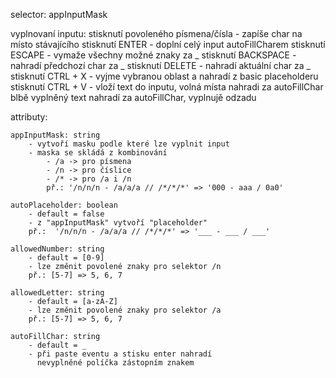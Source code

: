 selector: appInputMask

vyplnovaní inputu:
    stisknutí povoleného písmena/čísla - zapíše char na místo stávajícího
    stisknutí ENTER - doplní celý input autoFillCharem
    stisknutí ESCAPE - vymaže všechny možné znaky za _
    stisknutí BACKSPACE - nahradí předchozí char za _
    stisknutí DELETE - nahradí aktuální char za _
    stisknutí CTRL + X - vyjme vybranou oblast a nahradí z basic placeholderu
    stisknutí CTRL + V - vloží text do inputu, volná místa nahradi za autoFillChar
                         blbě vyplněný text nahradí za autoFillChar, vyplnujě odzadu

attributy:

    appInputMask: string
        - vytvoří masku podle které lze vyplnit input
        - maska se skládá z kombinování
            - /a -> pro písmena
            - /n -> pro číslice
            - /* -> pro /a i /n
            př.: '/n/n/n - /a/a/a // /*/*/*' => '000 - aaa / 0a0'

    autoPlaceholder: boolean
        - default = false
        - z "appInputMask" vytvoří "placeholder"
        př.:  '/n/n/n - /a/a/a // /*/*/*' => '___ - ___ / ___'
    
    allowedNumber: string
        - default = [0-9]
        - lze změnit povolené znaky pro selektor /n
        př.: [5-7] => 5, 6, 7

    allowedLetter: string
        - default = [a-zA-Z]
        - lze změnit povolené znaky pro selektor /a
        př.: [5-7] => 5, 6, 7

    autoFillChar: string
        - default = _
        - při paste eventu a stisku enter nahradí
          nevyplněné políčka zástopním znakem
